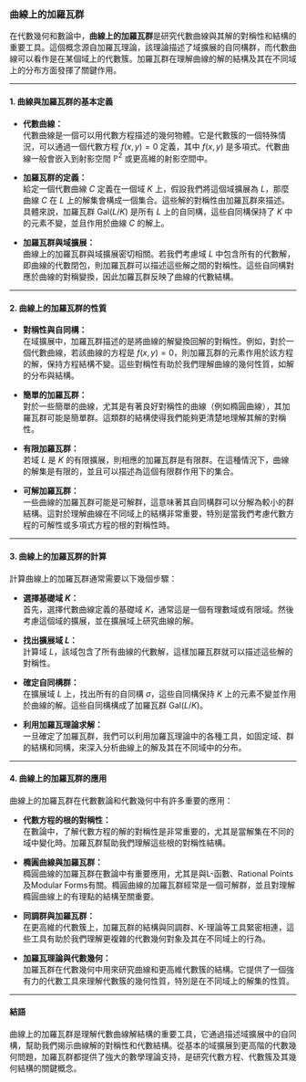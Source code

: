 ### **曲線上的加羅瓦群**

在代數幾何和數論中，**曲線上的加羅瓦群**是研究代數曲線與其解的對稱性和結構的重要工具。這個概念源自加羅瓦理論，該理論描述了域擴展的自同構群，而代數曲線可以看作是在某個域上的代數簇。加羅瓦群在理解曲線的解的結構及其在不同域上的分布方面發揮了關鍵作用。

---

#### **1. 曲線與加羅瓦群的基本定義**

- **代數曲線：**  
  代數曲線是一個可以用代數方程描述的幾何物體。它是代數簇的一個特殊情況，可以通過一個代數方程 $f(x, y) = 0$ 定義，其中 $f(x, y)$ 是多項式。代數曲線一般會嵌入到射影空間 $\mathbb{P}^2$ 或更高維的射影空間中。

- **加羅瓦群的定義：**  
  給定一個代數曲線 $C$ 定義在一個域 $K$ 上，假設我們將這個域擴展為 $L$，那麼曲線 $C$ 在 $L$ 上的解集會構成一個集合。這些解的對稱性由加羅瓦群來描述。具體來說，加羅瓦群 $\text{Gal}(L/K)$ 是所有 $L$ 上的自同構，這些自同構保持了 $K$ 中的元素不變，並且作用於曲線 $C$ 的解上。

- **加羅瓦群與域擴展：**  
  曲線上的加羅瓦群與域擴展密切相關。若我們考慮域 $L$ 中包含所有的代數解，即曲線的代數閉包，則加羅瓦群可以描述這些解之間的對稱性。這些自同構對應於曲線的對稱變換，因此加羅瓦群反映了曲線的代數結構。

---

#### **2. 曲線上的加羅瓦群的性質**

- **對稱性與自同構：**  
  在域擴展中，加羅瓦群描述的是將曲線的解變換回解的對稱性。例如，對於一個代數曲線，若該曲線的方程是 $f(x, y) = 0$，則加羅瓦群的元素作用於該方程的解，保持方程結構不變。這些對稱性有助於我們理解曲線的幾何性質，如解的分布與結構。

- **簡單的加羅瓦群：**  
  對於一些簡單的曲線，尤其是有著良好對稱性的曲線（例如橢圓曲線），其加羅瓦群可能是簡單群。這類群的結構使得我們能夠更清楚地理解其解的對稱性。

- **有限加羅瓦群：**  
  若域 $L$ 是 $K$ 的有限擴展，則相應的加羅瓦群是有限群。在這種情況下，曲線的解集是有限的，並且可以描述為這個有限群作用下的集合。

- **可解加羅瓦群：**  
  一些曲線的加羅瓦群可能是可解群，這意味著其自同構群可以分解為較小的群結構。這對於理解曲線在不同域上的結構非常重要，特別是當我們考慮代數方程的可解性或多項式方程的根的對稱性時。

---

#### **3. 曲線上的加羅瓦群的計算**

計算曲線上的加羅瓦群通常需要以下幾個步驟：

- **選擇基礎域 $K$：**  
  首先，選擇代數曲線定義的基礎域 $K$，通常這是一個有理數域或有限域。然後考慮這個域的擴展，並在擴展域上研究曲線的解。

- **找出擴展域 $L$：**  
  計算域 $L$，該域包含了所有曲線的代數解，這樣加羅瓦群就可以描述這些解的對稱性。

- **確定自同構群：**  
  在擴展域 $L$ 上，找出所有的自同構 $\sigma$，這些自同構保持 $K$ 上的元素不變並作用於曲線的解。這些自同構構成了加羅瓦群 $\text{Gal}(L/K)$。

- **利用加羅瓦理論求解：**  
  一旦確定了加羅瓦群，我們可以利用加羅瓦理論中的各種工具，如固定域、群的結構和同構，來深入分析曲線上的解及其在不同域中的分布。

---

#### **4. 曲線上的加羅瓦群的應用**

曲線上的加羅瓦群在代數數論和代數幾何中有許多重要的應用：

- **代數方程的根的對稱性：**  
  在數論中，了解代數方程的解的對稱性是非常重要的，尤其是當解集在不同的域中變化時。加羅瓦群幫助我們理解這些根的對稱性結構。

- **橢圓曲線與加羅瓦群：**  
  橢圓曲線的加羅瓦群在數論中有重要應用，尤其是與L-函數、Rational Points及Modular Forms有關。橢圓曲線的加羅瓦群經常是一個可解群，並且對理解橢圓曲線上的有理點的結構至關重要。

- **同調群與加羅瓦群：**  
  在更高維的代數簇上，加羅瓦群的結構與同調群、K-理論等工具緊密相連，這些工具有助於我們理解更複雜的代數幾何對象及其在不同域上的行為。

- **加羅瓦理論與代數幾何：**  
  加羅瓦群在代數幾何中用來研究曲線和更高維代數簇的結構。它提供了一個強有力的代數工具來理解代數簇的幾何性質，特別是在不同域上的解集的性質。

---

#### **結語**

曲線上的加羅瓦群是理解代數曲線解結構的重要工具，它通過描述域擴展中的自同構，幫助我們揭示曲線解的對稱性和代數結構。從基本的域擴展到更高階的代數幾何問題，加羅瓦群都提供了強大的數學理論支持，是研究代數方程、代數簇及其幾何結構的關鍵概念。